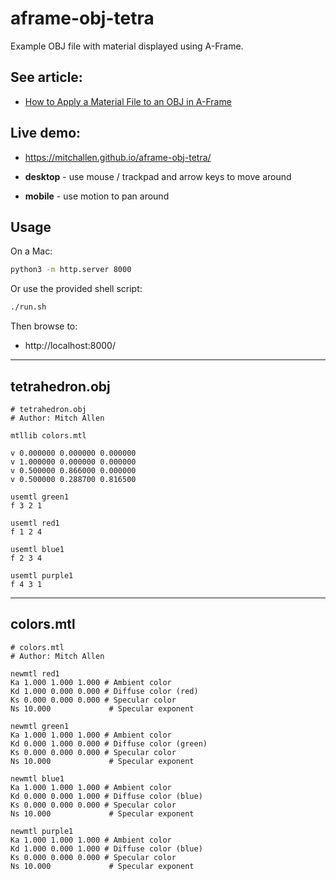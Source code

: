aframe-obj-tetra
==

Example OBJ file with material displayed using A-Frame.

## See article:

* [How to Apply a Material File to an OBJ in A-Frame](https://scriptable.com/aframe/aframe-object-material)

## Live demo:

* https://mitchallen.github.io/aframe-obj-tetra/

* **desktop** - use mouse / trackpad and arrow keys to move around
* **mobile** - use motion to pan around

## Usage

On a Mac:

```sh
python3 -m http.server 8000
```

Or use the provided shell script:

```sh
./run.sh
```

Then browse to:

* http://localhost:8000/

* * *

## tetrahedron.obj

```obj
# tetrahedron.obj
# Author: Mitch Allen

mtllib colors.mtl

v 0.000000 0.000000 0.000000
v 1.000000 0.000000 0.000000
v 0.500000 0.866000 0.000000
v 0.500000 0.288700 0.816500

usemtl green1
f 3 2 1

usemtl red1
f 1 2 4

usemtl blue1
f 2 3 4

usemtl purple1
f 4 3 1
```

* * *

## colors.mtl

```mtl
# colors.mtl 
# Author: Mitch Allen

newmtl red1
Ka 1.000 1.000 1.000 # Ambient color
Kd 1.000 0.000 0.000 # Diffuse color (red)
Ks 0.000 0.000 0.000 # Specular color
Ns 10.000             # Specular exponent

newmtl green1
Ka 1.000 1.000 1.000 # Ambient color
Kd 0.000 1.000 0.000 # Diffuse color (green)
Ks 0.000 0.000 0.000 # Specular color
Ns 10.000             # Specular exponent

newmtl blue1
Ka 1.000 1.000 1.000 # Ambient color
Kd 0.000 0.000 1.000 # Diffuse color (blue)
Ks 0.000 0.000 0.000 # Specular color
Ns 10.000             # Specular exponent

newmtl purple1
Ka 1.000 1.000 1.000 # Ambient color
Kd 1.000 0.000 1.000 # Diffuse color (blue)
Ks 0.000 0.000 0.000 # Specular color
Ns 10.000             # Specular exponent
```

